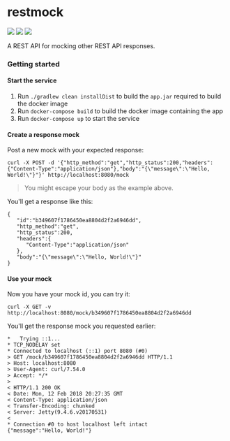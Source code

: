 # restmock
[![](https://travis-ci.org/lucasfarre/restmock.svg?branch=develop)](https://travis-ci.org/lucasfarre/restmock)
[![](https://codecov.io/gh/lucasfarre/restmock/branch/develop/graph/badge.svg)](https://codecov.io/gh/lucasfarre/restmock)
[![](https://img.shields.io/badge/license-MIT-blue.svg)](./LICENSE)

A REST API for mocking other REST API responses.

### Getting started
#### Start the service
1. Run `./gradlew clean installDist` to build the `app.jar` required to build the docker image
2. Run `docker-compose build` to build the docker image containing the app
3. Run `docker-compose up` to start the service

#### Create a response mock
Post a new mock with your expected response:

`curl -X POST -d '{"http_method":"get","http_status":200,"headers":{"Content-Type":"application/json"},"body":"{\"message\":\"Hello, World!\"}"}' http://localhost:8080/mock`

> You might escape your body as the example above.

You'll get a response like this:
```
{  
   "id":"b349607f1786450ea8804d2f2a6946dd",
   "http_method":"get",
   "http_status":200,
   "headers":{  
      "Content-Type":"application/json"
   },
   "body":"{\"message\":\"Hello, World!\"}"
}
```
#### Use your mock
Now you have your mock id, you can try it:

`curl -X GET -v http://localhost:8080/mock/b349607f1786450ea8804d2f2a6946dd`

You'll get the response mock you requested earlier:
```
*   Trying ::1...
* TCP_NODELAY set
* Connected to localhost (::1) port 8080 (#0)
> GET /mock/b349607f1786450ea8804d2f2a6946dd HTTP/1.1
> Host: localhost:8080
> User-Agent: curl/7.54.0
> Accept: */*
> 
< HTTP/1.1 200 OK
< Date: Mon, 12 Feb 2018 20:27:35 GMT
< Content-Type: application/json
< Transfer-Encoding: chunked
< Server: Jetty(9.4.6.v20170531)
< 
* Connection #0 to host localhost left intact
{"message":"Hello, World!"}
```
